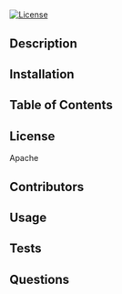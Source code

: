 # 

[![License](https://img.shields.io/badge/License-Apache-blue.svg)](https://opensource.org/licenses/Apache)

## Description


## Installation


## Table of Contents


## License
Apache

## Contributors


## Usage


## Tests


## Questions

